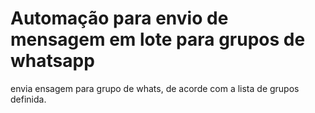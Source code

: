 # **Automação para envio de mensagem em lote para grupos de whatsapp**

envia ensagem para grupo de whats, de acorde com a lista de grupos definida.
